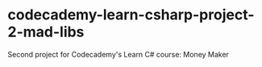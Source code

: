 # codecademy-learn-csharp-project-2-mad-libs
Second project for Codecademy's Learn C# course: Money Maker
